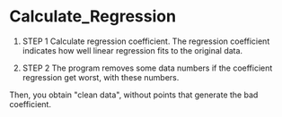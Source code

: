 Calculate_Regression
====================


1. STEP 1
Calculate regression coefficient.
The regression coefficient indicates how well linear regression fits to the original data.

2. STEP 2
The program removes some data numbers if the coefficient regression get worst, with these numbers.

Then, you obtain "clean data", without points that generate the bad coefficient.
